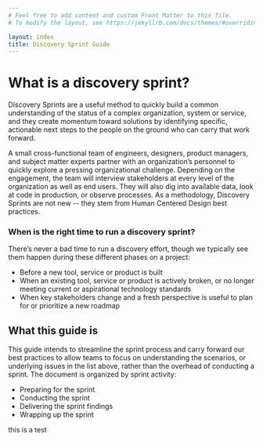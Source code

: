 ```yaml
---
# Feel free to add content and custom Front Matter to this file.
# To modify the layout, see https://jekyllrb.com/docs/themes/#overriding-theme-defaults

layout: index
title: Discovery Sprint Guide
---
```


# What is a discovery sprint?
Discovery Sprints are a useful method to quickly build a common understanding of the status of a complex organization, system or service, and they create momentum toward solutions by identifying specific, actionable next steps to the people on the ground who can carry that work forward.

A small cross-functional team of engineers, designers, product managers, and subject matter experts partner with an organization’s personnel to quickly explore a pressing organizational challenge. Depending on the engagement, the team will interview stakeholders at every level of the organization as well as end users. They will also dig into available data, look at code in production, or observe processes. As a methodology, Discovery Sprints are not new -- they stem from Human Centered Design best practices.

### When is the right time to run a discovery sprint?
There’s never a bad time to run a discovery effort, though we typically see them happen during these different phases on a project:

* Before a new tool, service or product is built
* When an existing tool, service or product is actively broken, or no longer meeting current or aspirational technology standards
* When key stakeholders change and a fresh perspective is useful to plan for or prioritize a new roadmap

## What this guide is
This guide intends to streamline the sprint process and carry forward our best practices to allow teams to focus on understanding the scenarios, or underlying issues in the list above, rather than the overhead of conducting a sprint. The document is organized by sprint activity:

* Preparing for the sprint
* Conducting the sprint
* Delivering the sprint findings
* Wrapping up the sprint

this is a test
